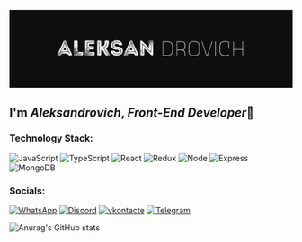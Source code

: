 [![Header](https://github.com/Pavel-Aleksandrovich-1/Pavel-Aleksandrovich-1/blob/main/assets/alefsandrovich%20(1).png)](https://drive.google.com/file/d/1xhq04QsyB_n3D8qo5OZcjCDKYcCkiKdo/view?usp=drive_link)

## I'm *Aleksandrovich*, *Front-End Developer*🎩

### Technology Stack:
![JavaScript](https://img.shields.io/badge/-JavaScript-090909?style=for-the-badge&logo=JavaScript&logoColor=#0E0E0E)
![TypeScript](https://img.shields.io/badge/-TypeScript-090909?style=for-the-badge&logo=TypeScript&logoColor=#0E0E0E)
![React](https://img.shields.io/badge/-REACT-090909?style=for-the-badge&logo=REACT&logoColor=#0E0E0E)
![Redux](https://img.shields.io/badge/-Redux-090909?style=for-the-badge&logo=Redux&logoColor=#0E0E0E)
![Node](https://img.shields.io/badge/-Node-090909?style=for-the-badge&logo=Node.js&logoColor=#0E0E0E)
![Express](https://img.shields.io/badge/-Express-090909?style=for-the-badge&logo=Express&logoColor=#0E0E0E)
![MongoDB](https://img.shields.io/badge/-MongoDB-090909?style=for-the-badge&logo=MongoDB&logoColor=#0E0E0E)
### Socials:
[![WhatsApp](https://img.shields.io/badge/-WhatsApp-090909?style=for-the-badge&logo=WhatsApp&logoColor=47C357)]( https://wa.me/79831625959)
[![Discord](https://img.shields.io/badge/-Discord-090909?style=for-the-badge&logo=Discord&logoColor=5562EA)](https://discord.com/channels/@Pavel-Aleksandrovich#2726)
[![vkontacte](https://img.shields.io/badge/-vkontacte-090909?style=for-the-badge&logo=vk&logoColor=4388ED)](https://vk.com/development_web_1)
[![Telegram](https://img.shields.io/badge/-Telegram-090909?style=for-the-badge&logo=Telegram&logoColor=119FE0)](https://t.me/pavel_aleksandrovich_8)


![Anurag's GitHub stats](https://github-readme-stats.vercel.app/api?username=Pavel-Aleksandrovich-1&show_icons=true&theme=transparent&count_private=true)